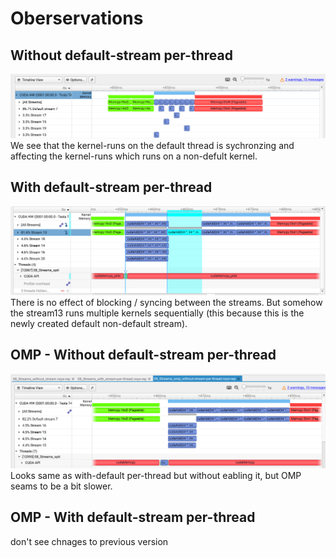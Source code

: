 # Oberservations

## Without default-stream per-thread
![Alt text](image.png)
We see that the kernel-runs on the default thread is sychronzing and affecting the kernel-runs which runs on a non-defult kernel.

## With default-stream per-thread
![Alt text](image-1.png)
There is no effect of blocking / syncing between the streams. But somehow the stream13 runs multiple kernels sequentially (this because this is the newly created default non-default stream).

## OMP - Without default-stream per-thread
![Alt text](image-2.png)
Looks same as with-default per-thread but without eabling it, but OMP seams to be a bit slower.

## OMP - With default-stream per-thread
don't see chnages to previous version